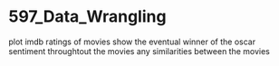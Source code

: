 # 597_Data_Wrangling

plot imdb ratings of movies
show the eventual winner of the oscar
sentiment throughtout the movies
any similarities between the movies 
